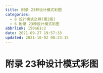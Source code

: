 ```yaml
---
title: 附录 23种设计模式彩图
categories: 
  - 8 设计模式之禅(第2版)
  - 6 附录 23种设计模式彩图
abbrlink: 150a61c2
date: 2021-09-27 19:57:33
updated: 2021-10-02 00:23:15
---
```

# 附录 23种设计模式彩图

